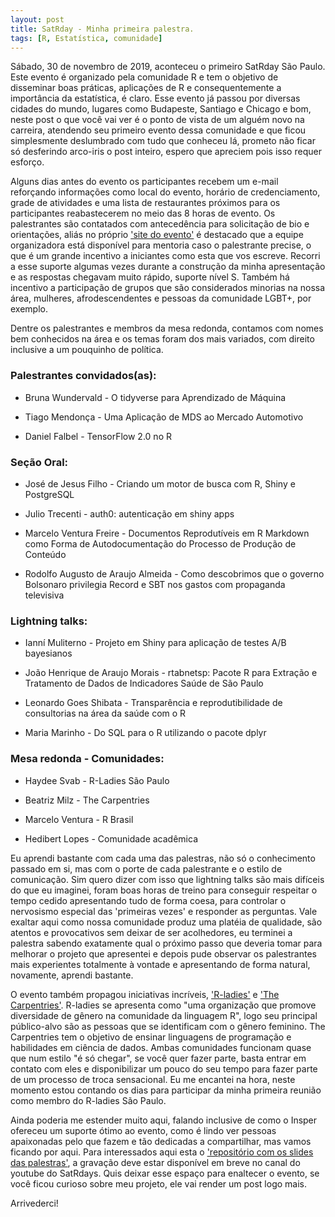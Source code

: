 ```yaml
---
layout: post
title: SatRday - Minha primeira palestra.
tags: [R, Estatística, comunidade]
---  
```


Sábado, 30 de novembro de 2019, aconteceu o primeiro SatRday São Paulo. Este evento é organizado pela comunidade R e tem o objetivo de disseminar boas práticas, aplicações de R e consequentemente a importância da estatística, é claro. Esse evento já passou por diversas cidades do mundo, lugares como Budapeste, Santiago e Chicago e bom, neste post o que você vai ver é o ponto de vista de um alguém novo na carreira, atendendo seu primeiro evento dessa comunidade e que ficou simplesmente deslumbrado com tudo que conheceu lá, prometo não ficar só desferindo arco-iris o post inteiro, espero que apreciem pois isso requer esforço.

Alguns dias antes do evento os participantes recebem um e-mail reforçando informações como local do evento, horário de credenciamento, grade de atividades e uma lista de restaurantes próximos para os participantes reabastecerem no meio das 8 horas de evento. Os palestrantes são contatados com antecedência para solicitação de bio e orientações, aliás no próprio ['site do evento'](https://saopaulo2019.satrdays.org/) é destacado que a equipe organizadora está disponível para mentoria caso o palestrante precise, o que é um grande incentivo a iniciantes como esta que vos escreve. Recorri a esse suporte algumas vezes durante a construção da minha apresentação e as respostas chegavam muito rápido, suporte nível S. Também há incentivo a participação de grupos que são considerados minorias na nossa área, mulheres, afrodescendentes e pessoas da comunidade LGBT+, por exemplo.

Dentre os palestrantes e membros da mesa redonda, contamos com nomes bem conhecidos na área e os temas foram dos mais variados, com direito inclusive a um pouquinho de política. 

### Palestrantes convidados(as):

- Bruna Wundervald - O tidyverse para Aprendizado de Máquina

- Tiago Mendonça - Uma Aplicação de MDS ao Mercado Automotivo

- Daniel Falbel - TensorFlow 2.0 no R

### Seção Oral:

- José de Jesus Filho - Criando um motor de busca com R, Shiny e PostgreSQL

- Julio Trecenti - auth0: autenticação em shiny apps

- Marcelo Ventura Freire - Documentos Reprodutíveis em R Markdown como Forma de Autodocumentação do Processo de Produção de Conteúdo

- Rodolfo Augusto de Araujo Almeida - Como descobrimos que o governo Bolsonaro privilegia Record e SBT nos gastos com propaganda televisiva


### Lightning talks:

- Ianní Muliterno - Projeto em Shiny para aplicação de testes A/B bayesianos

- João Henrique de Araujo Morais - rtabnetsp: Pacote R para Extração e Tratamento de Dados de Indicadores Saúde de São Paulo

- Leonardo Goes Shibata - Transparência e reprodutibilidade de consultorias na área da saúde com o R

- Maria Marinho - Do SQL para o R utilizando o pacote dplyr


### Mesa redonda - Comunidades:

- Haydee Svab - R-Ladies São Paulo 

- Beatriz Milz - The Carpentries

- Marcelo Ventura - R Brasil

- Hedibert Lopes - Comunidade acadêmica

Eu aprendi bastante com cada uma das palestras, não só o conhecimento passado em si, mas com o porte de cada palestrante e o estilo de comunicação. Sim quero dizer com isso que lightning talks são mais difíceis do que eu imaginei, foram boas horas de treino para conseguir respeitar o tempo cedido apresentando tudo de forma coesa, para controlar o nervosismo especial das 'primeiras vezes' e responder as perguntas. Vale exaltar aqui como nossa comunidade produz uma platéia de qualidade, são atentos e provocativos sem deixar de ser acolhedores, eu terminei a palestra sabendo exatamente qual o próximo passo que deveria tomar para melhorar o projeto que apresentei e depois pude observar os palestrantes mais experientes totalmente à vontade e apresentando de forma natural, novamente, aprendi bastante.

O evento também propagou iniciativas incríveis, ['R-ladies'](https://rladies.org/) e ['The Carpentries'](https://carpentries.org/). R-ladies se apresenta como "uma organização que promove diversidade de gênero na comunidade da linguagem R", logo seu principal público-alvo são as pessoas que se identificam com o gênero feminino. The Carpentries tem o objetivo de ensinar linguagens de programação e habilidades em ciência de dados. Ambas comunidades funcionam quase que num estilo "é só chegar", se você quer fazer parte, basta entrar em contato com eles e disponibilizar um pouco do seu tempo para fazer parte de um processo de troca sensacional. Eu me encantei na hora, neste momento estou contando os dias para participar da minha primeira reunião como membro do R-ladies São Paulo.

Ainda poderia me estender muito aqui, falando inclusive de como o Insper ofereceu um suporte ótimo ao evento, como é lindo ver pessoas apaixonadas pelo que fazem e tão dedicadas a compartilhar, mas vamos ficando por aqui. Para interessados aqui esta o ['repositório com os slides das palestras'](https://github.com/satRdays/saopaulo2019_slides), a gravação deve estar disponível em breve no canal do youtube do SatRdays. Quis deixar esse espaço para enaltecer o evento, se você ficou curioso sobre meu projeto, ele vai render um post logo mais.

Arrivederci!
